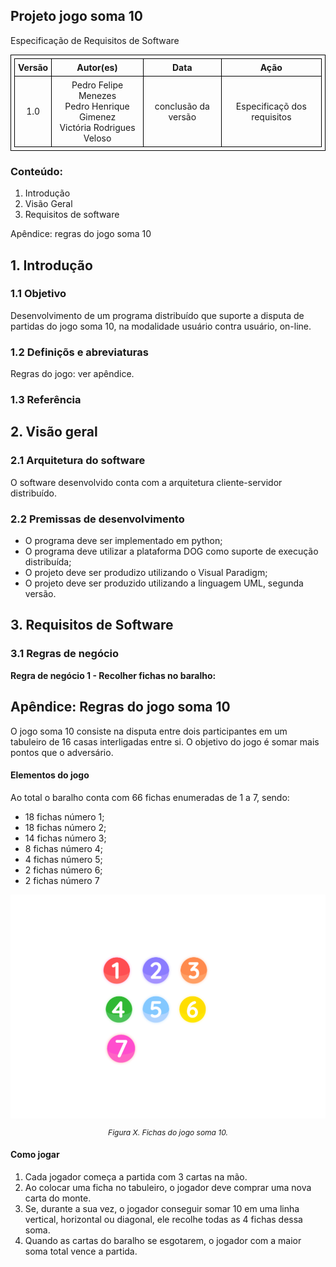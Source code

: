 Projeto jogo soma 10
--

Especificação de Requisitos de Software

<!-- comando para iniciar linhas de divisão da tabela-->
<style>
table, th, td {
    border: 1px solid black;
    border-collapse: collapse;
    padding: 5px;
}
</style> 


| Versão   | Autor(es)     | Data    | Ação|
|:-----------:|:----------:|:-----------:|:-----------:|
| 1.0   |Pedro Felipe Menezes <br> Pedro Henrique Gimenez <br> Victória Rodrigues Veloso   | conclusão da versão   | Especificaçõ dos requisitos  |

### Conteúdo:

1. Introdução
2. Visão Geral
3. Requisitos de software

Apêndice: regras do jogo soma 10 

<div style="page-break-before: always;"></div> <!-- comando para iniciar nova pagina -->

## 1. Introdução 

### 1.1 Objetivo

Desenvolvimento de um programa distribuído que suporte a disputa de partidas do jogo soma 10, na modalidade usuário contra usuário, on-line.

### 1.2 Definiçõs e abreviaturas

Regras do jogo: ver apêndice.

### 1.3 Referência

## 2. Visão geral

### 2.1 Arquitetura do software

O software desenvolvido conta com a arquitetura cliente-servidor distribuído.

### 2.2 Premissas de desenvolvimento

- O programa deve ser implementado em python;
- O programa deve utilizar a plataforma DOG como suporte de execução distribuída;
- O projeto deve ser produdizo utilizando o Visual Paradigm;
- O projeto deve ser produzido utilizando a linguagem UML, segunda versão.

## 3. Requisitos de Software

### 3.1 Regras de negócio

**Regra de negócio 1 - Recolher fichas no baralho:**


## Apêndice: Regras do jogo soma 10

O jogo soma 10 consiste na disputa entre dois participantes em um tabuleiro de 16 casas interligadas entre si. O objetivo do jogo é somar mais pontos que o adversário.

#### Elementos do jogo

Ao total o baralho conta com 66 fichas enumeradas de 1 a 7, sendo: 

- 18 fichas número 1;
- 18 fichas número 2;
- 14 fichas número 3;
- 8 fichas número 4;
- 4 fichas número 5;
- 2 fichas número 6;
- 2 fichas número 7

<div style="text-align: center;">
    <img src="../assets/relatorios/fichas.png">
    <p style="font-style: italic; font-size: 12px;">Figura X. Fichas do jogo soma 10.  </p>
</div>

#### Como jogar

1. Cada jogador começa a partida com 3 cartas na mão.
2. Ao colocar uma ficha no tabuleiro, o jogador deve comprar uma nova carta do monte.
3. Se, durante a sua vez, o jogador conseguir somar 10 em uma linha vertical, horizontal ou diagonal, ele recolhe todas as 4 fichas dessa soma.
4. Quando as cartas do baralho se esgotarem, o jogador com a maior soma total vence a partida.

